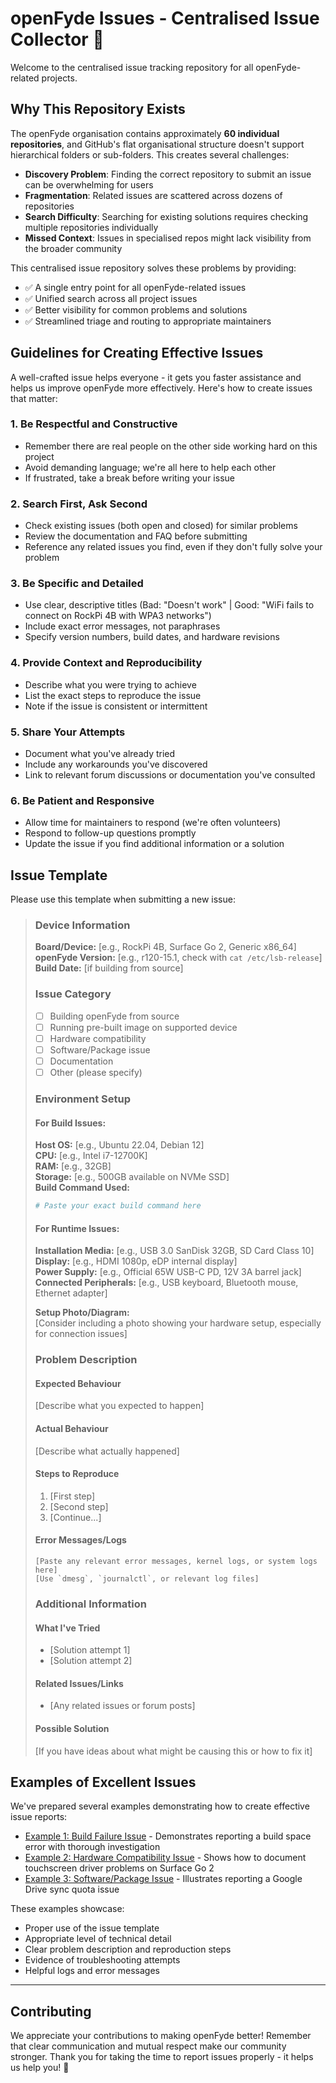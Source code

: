 # openFyde Issues - Centralised Issue Collector 🎯

Welcome to the centralised issue tracking repository for all openFyde-related projects.

## Why This Repository Exists

The openFyde organisation contains approximately **60 individual repositories**, and GitHub's flat organisational structure doesn't support hierarchical folders or sub-folders. This creates several challenges:

- **Discovery Problem**: Finding the correct repository to submit an issue can be overwhelming for users
- **Fragmentation**: Related issues are scattered across dozens of repositories
- **Search Difficulty**: Searching for existing solutions requires checking multiple repositories individually
- **Missed Context**: Issues in specialised repos might lack visibility from the broader community

This centralised issue repository solves these problems by providing:
- ✅ A single entry point for all openFyde-related issues
- ✅ Unified search across all project issues
- ✅ Better visibility for common problems and solutions
- ✅ Streamlined triage and routing to appropriate maintainers

## Guidelines for Creating Effective Issues

A well-crafted issue helps everyone - it gets you faster assistance and helps us improve openFyde more effectively. Here's how to create issues that matter:

### 1. **Be Respectful and Constructive**
- Remember there are real people on the other side working hard on this project
- Avoid demanding language; we're all here to help each other
- If frustrated, take a break before writing your issue

### 2. **Search First, Ask Second**
- Check existing issues (both open and closed) for similar problems
- Review the documentation and FAQ before submitting
- Reference any related issues you find, even if they don't fully solve your problem

### 3. **Be Specific and Detailed**
- Use clear, descriptive titles (Bad: "Doesn't work" | Good: "WiFi fails to connect on RockPi 4B with WPA3 networks")
- Include exact error messages, not paraphrases
- Specify version numbers, build dates, and hardware revisions

### 4. **Provide Context and Reproducibility**
- Describe what you were trying to achieve
- List the exact steps to reproduce the issue
- Note if the issue is consistent or intermittent

### 5. **Share Your Attempts**
- Document what you've already tried
- Include any workarounds you've discovered
- Link to relevant forum discussions or documentation you've consulted

### 6. **Be Patient and Responsive**
- Allow time for maintainers to respond (we're often volunteers)
- Respond to follow-up questions promptly
- Update the issue if you find additional information or a solution

## Issue Template

Please use this template when submitting a new issue:

> ### Device Information
> **Board/Device:** [e.g., RockPi 4B, Surface Go 2, Generic x86_64]  
> **openFyde Version:** [e.g., r120-15.1, check with `cat /etc/lsb-release`]  
> **Build Date:** [if building from source]
> 
> ### Issue Category
> - [ ] Building openFyde from source
> - [ ] Running pre-built image on supported device
> - [ ] Hardware compatibility
> - [ ] Software/Package issue
> - [ ] Documentation
> - [ ] Other (please specify)
> 
> ### Environment Setup
> 
> #### For Build Issues:
> **Host OS:** [e.g., Ubuntu 22.04, Debian 12]  
> **CPU:** [e.g., Intel i7-12700K]  
> **RAM:** [e.g., 32GB]  
> **Storage:** [e.g., 500GB available on NVMe SSD]  
> **Build Command Used:**
> ```bash
> # Paste your exact build command here
> ```
> 
> #### For Runtime Issues:
> **Installation Media:** [e.g., USB 3.0 SanDisk 32GB, SD Card Class 10]  
> **Display:** [e.g., HDMI 1080p, eDP internal display]  
> **Power Supply:** [e.g., Official 65W USB-C PD, 12V 3A barrel jack]  
> **Connected Peripherals:** [e.g., USB keyboard, Bluetooth mouse, Ethernet adapter]  
> 
> **Setup Photo/Diagram:**  
> [Consider including a photo showing your hardware setup, especially for connection issues]
> 
> ### Problem Description
> 
> #### Expected Behaviour
> [Describe what you expected to happen]
> 
> #### Actual Behaviour
> [Describe what actually happened]
> 
> #### Steps to Reproduce
> 1. [First step]
> 2. [Second step]
> 3. [Continue...]
> 
> #### Error Messages/Logs
> ```
> [Paste any relevant error messages, kernel logs, or system logs here]
> [Use `dmesg`, `journalctl`, or relevant log files]
> ```
> 
> ### Additional Information
> 
> #### What I've Tried
> - [Solution attempt 1]
> - [Solution attempt 2]
> 
> #### Related Issues/Links
> - [Any related issues or forum posts]
> 
> #### Possible Solution
> [If you have ideas about what might be causing this or how to fix it]

## Examples of Excellent Issues

We've prepared several examples demonstrating how to create effective issue reports:

- [Example 1: Build Failure Issue](./examples/example-build-failure.md) - Demonstrates reporting a build space error with thorough investigation
- [Example 2: Hardware Compatibility Issue](./examples/example-hardware-compatibility.md) - Shows how to document touchscreen driver problems on Surface Go 2
- [Example 3: Software/Package Issue](./examples/example-software-package.md) - Illustrates reporting a Google Drive sync quota issue

These examples showcase:
- Proper use of the issue template
- Appropriate level of technical detail
- Clear problem description and reproduction steps
- Evidence of troubleshooting attempts
- Helpful logs and error messages

---

## Contributing

We appreciate your contributions to making openFyde better! Remember that clear communication and mutual respect make our community stronger. Thank you for taking the time to report issues properly - it helps us help you! 🚀
